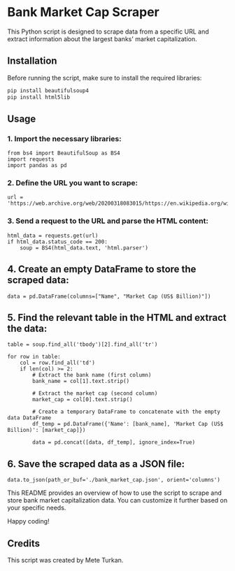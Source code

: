 # Bank Market Cap Scraper

This Python script is designed to scrape data from a specific URL and extract information about the largest banks' market capitalization.

## Installation

Before running the script, make sure to install the required libraries:

```bash
pip install beautifulsoup4
pip install html5lib
```

## Usage
### 1. Import the necessary libraries:
```python3
from bs4 import BeautifulSoup as BS4
import requests
import pandas as pd
```

### 2. Define the URL you want to scrape:
```python3
url = 'https://web.archive.org/web/20200318083015/https://en.wikipedia.org/wiki/List_of_largest_banks'
```

### 3. Send a request to the URL and parse the HTML content:
```python3
html_data = requests.get(url)
if html_data.status_code == 200:
    soup = BS4(html_data.text, 'html.parser')
```

## 4. Create an empty DataFrame to store the scraped data:
```python3
data = pd.DataFrame(columns=["Name", "Market Cap (US$ Billion)"])
```
## 5. Find the relevant table in the HTML and extract the data:
```python3
table = soup.find_all('tbody')[2].find_all('tr')

for row in table:
    col = row.find_all('td')
    if len(col) >= 2:
        # Extract the bank name (first column)
        bank_name = col[1].text.strip()

        # Extract the market cap (second column)
        market_cap = col[0].text.strip()

        # Create a temporary DataFrame to concatenate with the empty data DataFrame
        df_temp = pd.DataFrame({'Name': [bank_name], 'Market Cap (US$ Billion)': [market_cap]})

        data = pd.concat([data, df_temp], ignore_index=True)
```

## 6. Save the scraped data as a JSON file:
```python3
data.to_json(path_or_buf='./bank_market_cap.json', orient='columns')
```

This README provides an overview of how to use the script to scrape and store bank market capitalization data. You can customize it further based on your specific needs.

Happy coding!

## Credits
This script was created by Mete Turkan.
